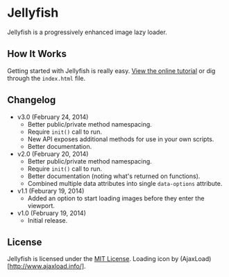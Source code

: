 # Jellyfish
Jellyfish is a progressively enhanced image lazy loader.

## How It Works
Getting started with Jellyfish is really easy. [View the online tutorial](http://cferdinandi.github.com/jellyfish/) or dig through the `index.html` file.

## Changelog
* v3.0 (February 24, 2014)
  * Better public/private method namespacing.
  * Require `init()` call to run.
  * New API exposes additional methods for use in your own scripts.
  * Better documentation.
* v2.0 (February 20, 2014)
  * Better public/private method namespacing.
  * Require `init()` call to run.
  * Better documentation (noting what's returned on functions).
  * Combined multiple data attributes into single `data-options` attribute.
* v1.1 (Feburary 19, 2014)
  * Added an option to start loading images before they enter the viewport.
* v1.0 (February 19, 2014)
  * Initial release.

## License
Jellyfish is licensed under the [MIT License](http://gomakethings.com/mit/). Loading icon by (AjaxLoad)[http://www.ajaxload.info/].